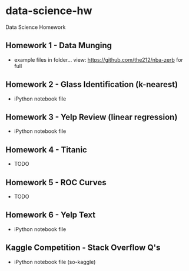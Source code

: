 # data-science-hw
Data Science Homework

## Homework 1 - Data Munging
* example files in folder... view: https://github.com/the212/nba-zerb for full 

## Homework 2 - Glass Identification (k-nearest)
* iPython notebook file

## Homework 3 - Yelp Review (linear regression)
* iPython notebook file

## Homework 4 - Titanic
* TODO

## Homework 5 - ROC Curves
* TODO

## Homework 6 - Yelp Text
* iPython notebook file

## Kaggle Competition - Stack Overflow Q's
* iPython notebook file (so-kaggle)
